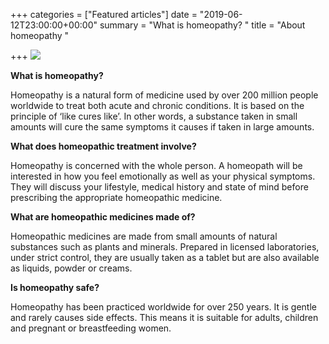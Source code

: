 +++
categories = ["Featured articles"]
date = "2019-06-12T23:00:00+00:00"
summary = "What is homeopathy? "
title = "About homeopathy "

+++
<img class="" src="https://res.cloudinary.com/homeopathyuk/image/upload/ar_21:9,c_fill,w_1280,g_south/c_scale,w_auto,dpr_auto/v1560948431/xyyacuw0rxmuevxlkuqu.jpg" />

**What is homeopathy?**

Homeopathy is a natural form of medicine used by over 200 million people worldwide to treat both acute and chronic conditions. It is based on the principle of ‘like cures like’. In other words, a substance taken in small amounts will cure the same symptoms it causes if taken in large amounts.

**What does homeopathic treatment involve?**

Homeopathy is concerned with the whole person. A homeopath will be interested in how you feel emotionally as well as your physical symptoms. They will discuss your lifestyle, medical history and state of mind before prescribing the appropriate homeopathic medicine.

**What are homeopathic medicines made of?**

Homeopathic medicines are made from small amounts of natural substances such as plants and minerals. Prepared in licensed laboratories, under strict control, they are usually taken as a tablet but are also available as liquids, powder or creams.

**Is homeopathy safe?**

Homeopathy has been practiced worldwide for over 250 years. It is gentle and rarely causes side effects. This means it is suitable for adults, children and pregnant or breastfeeding women.
